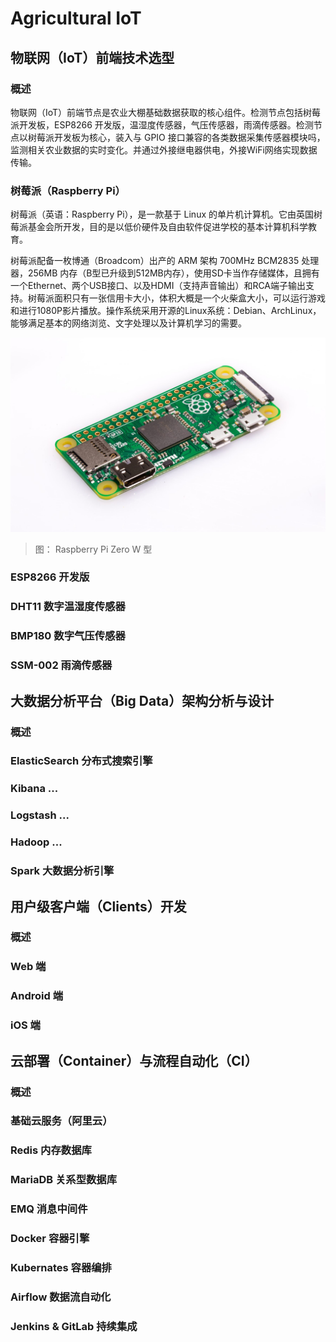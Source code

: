 # Agricultural IoT

## 物联网（IoT）前端技术选型

### 概述

物联网（IoT）前端节点是农业大棚基础数据获取的核心组件。检测节点包括树莓派开发板，ESP8266 开发版，温湿度传感器，气压传感器，雨滴传感器。检测节点以树莓派开发板为核心，装入与 GPIO 接口兼容的各类数据采集传感器模块吗，监测相关农业数据的实时变化。并通过外接继电器供电，外接WiFi网络实现数据传输。

### 树莓派（Raspberry Pi）

树莓派（英语：Raspberry Pi），是一款基于 Linux 的单片机计算机。它由英国树莓派基金会所开发，目的是以低价硬件及自由软件促进学校的基本计算机科学教育。

树莓派配备一枚博通（Broadcom）出产的 ARM 架构 700MHz BCM2835 处理器，256MB 内存（B型已升级到512MB内存），使用SD卡当作存储媒体，且拥有一个Ethernet、两个USB接口、以及HDMI（支持声音输出）和RCA端子输出支持。树莓派面积只有一张信用卡大小，体积大概是一个火柴盒大小，可以运行游戏和进行1080P影片播放。操作系统采用开源的Linux系统：Debian、ArchLinux，能够满足基本的网络浏览、文字处理以及计算机学习的需要。

![](./images/Raspberry-Pi-Zero-1-1755x1080.jpg)

> 图： Raspberry Pi Zero W 型

### ESP8266 开发版

### DHT11 数字温湿度传感器

### BMP180 数字气压传感器

### SSM-002 雨滴传感器


## 大数据分析平台（Big Data）架构分析与设计

### 概述

### ElasticSearch 分布式搜索引擎

### Kibana ...

### Logstash ...

### Hadoop ...

### Spark 大数据分析引擎


## 用户级客户端（Clients）开发

### 概述

### Web 端

### Android 端

### iOS 端

## 云部署（Container）与流程自动化（CI）

### 概述

### 基础云服务（阿里云）

### Redis 内存数据库

### MariaDB 关系型数据库

### EMQ 消息中间件

### Docker 容器引擎

### Kubernates 容器编排

### Airflow 数据流自动化

### Jenkins & GitLab 持续集成



